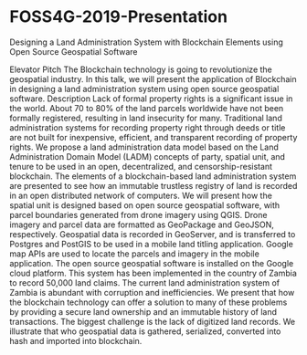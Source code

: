 # FOSS4G-2019-Presentation
Designing a Land Administration System with Blockchain Elements using Open Source Geospatial Software

Elevator Pitch
The Blockchain technology is going to revolutionize the geospatial industry. In this talk, we will present the application of Blockchain in designing a land administration system using open source geospatial software.
Description
Lack of formal property rights is a significant issue in the world. About 70 to 80% of the land parcels worldwide have not been formally registered, resulting in land insecurity for many. Traditional land administration systems for recording property right through deeds or title are not built for inexpensive, efficient, and transparent recording of property rights. We propose a land administration data model based on the Land Administration Domain Model (LADM) concepts of party, spatial unit, and tenure to be used in an open, decentralized, and censorship-resistant blockchain. The elements of a blockchain-based land administration system are presented to see how an immutable trustless registry of land is recorded in an open distributed network of computers.
We will present how the spatial unit is designed based on open source geospatial software, with parcel boundaries generated from drone imagery using QGIS. Drone imagery and parcel data are formatted as GeoPackage and GeoJSON, respectively. Geospatial data is recorded in GeoServer, and is transferred to Postgres and PostGIS to be used in a mobile land titling application. Google map APIs are used to locate the parcels and imagery in the mobile application. The open source geospatial software is installed on the Google cloud platform. 
This system has been implemented in the country of Zambia to record 50,000 land claims. The current land administration system of Zambia is abundant with corruption and inefficiencies. We present that how the blockchain technology can offer a solution to many of these problems by providing a secure land ownership and an immutable history of land transactions. The biggest challenge is the lack of digitized land records. We illustrate that who geospatial data is gathered, serialized, converted into hash and imported into blockchain.

